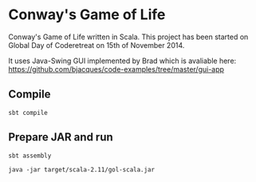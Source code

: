 Conway's Game of Life
=====================

Conway's Game of Life written in Scala.
This project has been started on Global Day of Coderetreat on 15th of November 2014.

It uses Java-Swing GUI implemented by Brad which is avaliable here:
https://github.com/bjacques/code-examples/tree/master/gui-app

Compile
-------

`sbt compile`


Prepare JAR and run
-------------------

`sbt assembly`

`java -jar target/scala-2.11/gol-scala.jar`
